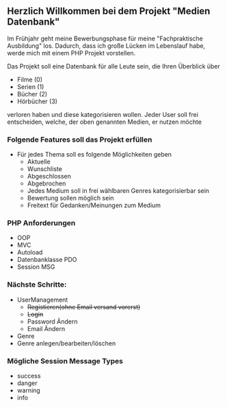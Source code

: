 ## Herzlich Willkommen bei dem Projekt "Medien Datenbank"

Im Frühjahr geht meine Bewerbungsphase für meine "Fachpraktische Ausbildung" los.
Dadurch, dass ich große Lücken im Lebenslauf habe, werde mich mit einem PHP Projekt vorstellen.

Das Projekt soll eine Datenbank für alle Leute sein, die Ihren Überblick über
- Filme (0)
- Serien (1)
- Bücher (2)
- Hörbücher (3)

verloren haben und diese kategorisieren wollen.
Jeder User soll frei entscheiden, welche, der oben genannten Medien, er nutzen möchte



### Folgende Features soll das Projekt erfüllen
- Für jedes Thema soll es folgende Möglichkeiten geben
  - Aktuelle 
  - Wunschliste
  - Abgeschlossen
  - Abgebrochen
  - Jedes Medium soll in frei wählbaren Genres kategorisierbar sein
  - Bewertung sollen möglich sein
  - Freitext für Gedanken/Meinungen zum Medium


### PHP Anforderungen
- OOP
- MVC
- Autoload
- Datenbanklasse PDO
- Session MSG

### Nächste Schritte: 

- UserManagement
  - ~~Registieren(ohne Email versand vorerst)~~
  - ~~Login~~
  - Password Ändern
  - Email Ändern
 - Genre
  - Genre anlegen/bearbeiten/löschen

### Mögliche Session Message Types

- success
- danger
- warning
- info

